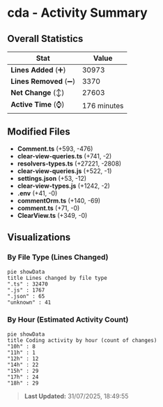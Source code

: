 # cda - Activity Summary 

## Overall Statistics

| Stat                   | Value                                                             |
| ---------------------- | ----------------------------------------------------------------- |
| **Lines Added** (➕)   | 30973                                          |
| **Lines Removed** (➖) | 3370                                        |
| **Net Change** (↕)    | 27603                |
| **Active Time** (⌚)   | 176 minutes |


## Modified Files
- **Comment.ts** (+593, -476)
- **clear-view-queries.ts** (+741, -2)
- **resolvers-types.ts** (+27221, -2808)
- **clear-view-queries.js** (+522, -1)
- **settings.json** (+53, -12)
- **clear-view-types.js** (+1242, -2)
- **.env** (+41, -0)
- **commentOrm.ts** (+140, -69)
- **comment.ts** (+71, -0)
- **ClearView.ts** (+349, -0)

## Visualizations

### By File Type (Lines Changed)

```mermaid
pie showData
title Lines changed by file type
".ts" : 32470
".js" : 1767
".json" : 65
"unknown" : 41
```

### By Hour (Estimated Activity Count)

```mermaid
pie showData
title Coding activity by hour (count of changes)
"10h" : 8
"11h" : 1
"12h" : 12
"14h" : 22
"15h" : 29
"17h" : 24
"18h" : 29
```


> **Last Updated:** 31/07/2025, 18:49:55